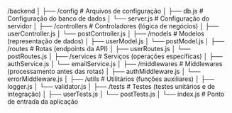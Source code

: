 /backend
│
├── /config      # Arquivos de configuração
│   ├── db.js    # Configuração do banco de dados
│   └── server.js # Configuração do servidor
│
├── /controllers # Controladores (lógica de negócios)
│   ├── userController.js
│   └── postController.js
│
├── /models      # Modelos (representação de dados)
│   ├── userModel.js
│   └── postModel.js
│
├── /routes      # Rotas (endpoints da API)
│   ├── userRoutes.js
│   └── postRoutes.js
│
├── /services    # Serviços (operações específicas)
│   ├── authService.js
│   └── emailService.js
│
├── /middlewares # Middlewares (processamento antes das rotas)
│   ├── authMiddleware.js
│   └── errorMiddleware.js
│
├── /utils       # Utilitários (funções auxiliares)
│   ├── logger.js
│   └── validator.js
│
├── /tests       # Testes (testes unitários e de integração)
│   ├── userTests.js
│   └── postTests.js
│
└── index.js     # Ponto de entrada da aplicação
  